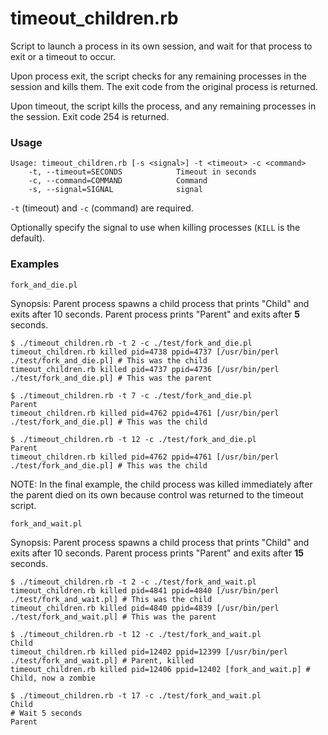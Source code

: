 timeout_children.rb
===================

Script to launch a process in its own session, and wait for that process to exit or a timeout to occur.

Upon process exit, the script checks for any remaining processes in the session and kills them. The exit code from the original process is returned.

Upon timeout, the script kills the process, and any remaining processes in the session. Exit code 254 is returned.

### Usage

```
Usage: timeout_children.rb [-s <signal>] -t <timeout> -c <command>
    -t, --timeout=SECONDS            Timeout in seconds
    -c, --command=COMMAND            Command
    -s, --signal=SIGNAL              signal
```

`-t` (timeout) and `-c` (command) are required.

Optionally specify the signal to use when killing processes (`KILL` is the default).

### Examples

`fork_and_die.pl`

Synopsis: Parent process spawns a child process that prints "Child" and exits after 10 seconds. Parent process prints "Parent" and exits after **5** seconds.

```
$ ./timeout_children.rb -t 2 -c ./test/fork_and_die.pl
timeout_children.rb killed pid=4738 ppid=4737 [/usr/bin/perl ./test/fork_and_die.pl] # This was the child
timeout_children.rb killed pid=4737 ppid=4736 [/usr/bin/perl ./test/fork_and_die.pl] # This was the parent
```

```
$ ./timeout_children.rb -t 7 -c ./test/fork_and_die.pl
Parent
timeout_children.rb killed pid=4762 ppid=4761 [/usr/bin/perl ./test/fork_and_die.pl] # This was the child
```

```
$ ./timeout_children.rb -t 12 -c ./test/fork_and_die.pl
Parent
timeout_children.rb killed pid=4762 ppid=4761 [/usr/bin/perl ./test/fork_and_die.pl] # This was the child
```

NOTE: In the final example, the child process was killed immediately after the parent died on its own because control was returned to the timeout script.

`fork_and_wait.pl`

Synopsis: Parent process spawns a child process that prints "Child" and exits after 10 seconds. Parent process prints "Parent" and exits after **15** seconds.

```
$ ./timeout_children.rb -t 2 -c ./test/fork_and_wait.pl
timeout_children.rb killed pid=4841 ppid=4840 [/usr/bin/perl ./test/fork_and_wait.pl] # This was the child
timeout_children.rb killed pid=4840 ppid=4839 [/usr/bin/perl ./test/fork_and_wait.pl] # This was the parent
```

```
$ ./timeout_children.rb -t 12 -c ./test/fork_and_wait.pl
Child
timeout_children.rb killed pid=12402 ppid=12399 [/usr/bin/perl ./test/fork_and_wait.pl] # Parent, killed
timeout_children.rb killed pid=12406 ppid=12402 [fork_and_wait.p] # Child, now a zombie
```

```
$ ./timeout_children.rb -t 17 -c ./test/fork_and_wait.pl
Child
# Wait 5 seconds
Parent
```
